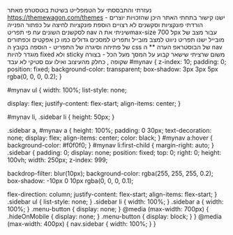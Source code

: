 נעזרתי והתבססתי על הטמפלייט בשיטת בוטסטרפ מאתר https://themewagon.com/themes  - ישנו קישור בתחתי האתר היכן שהזכויות יוצרים
הורדתי פונקציות וסקשנים לא רצויים
הוספת פונקציות לחיצה על כפתור
הפנייה לסקשנים השונים עח פי תפריט nav
שיניתי את הmax-size ל 700px עבור מצב של מובייל
ישנו תפריט ניווט למצב מובייל ותפריט למסכים גדולים
כמו כן אפקטים וכפתורים של פתיחה וסיגרה של התפריט - הוספה בקובץ ה css של הבוסטראפ
הערה ** ה nav מוגדר להיות fixed ולא sticky משום שרציתי שישאר קבוע על המסך מעל הכל - בצורה שקופה , כחלק מהעיצוב ואילו עם סטיקי לא עבד
#mynav {
  z-index: 10;
  padding: 0;
  position: fixed;
  background-color: transparent;
  box-shadow: 3px 3px 5px rgba(0, 0, 0, 0.2);
}

#mynav ul {
  width: 100%;
  list-style: none;

  display: flex;
  justify-content: flex-start;
  align-items: center;
}

#mynav li,
.sidebar li {
  height: 50px;
}

.sidebar a,
#mynav a {
  height: 100%;
  padding: 0 30px;
  text-decoration: none;
  display: flex;
  align-items: center;
  color: black;
}
#mynav a:hover {
  background-color: #f0f0f0;
}
#mynav li:first-child {
  margin-right: auto;
}
.sidebar {
  padding: 0;
  display: none;
  position: fixed;
  top: 0;
  right: 0;
  height: 100vh;
  width: 250px;
  z-index: 999;

  backdrop-filter: blur(10px);
  background-color: rgba(255, 255, 255, 0.2);
  box-shadow: -10px 0 10px rgba(0, 0, 0, 0.1);

  flex-direction: column;
  justify-content: flex-start;
  align-items: flex-start;
}
.sidebar ul {
  list-style: none;
}
.sidebar li {
  width: 100%;
}
.sidebar a {
  width: 100%;
}
.menu-button {
  display: none;
}
@media (max-width: 700px) {
  .hideOnMobile {
    display: none;
  }
  .menu-button {
    display: block;
  }
}
@media (max-width: 400px) {
  nav.sidebar {
    width: 100%;
  }
}
